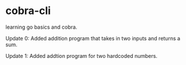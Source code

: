 # cobra-cli

learning go basics and cobra.

Update 0: Added addition program that takes in two inputs and returns a sum.

Update 1: Added addtion program for two hardcoded numbers.
